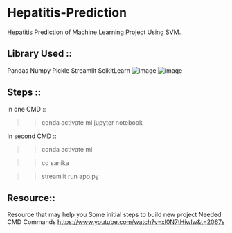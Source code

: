 # Hepatitis-Prediction
Hepatitis Prediction of Machine Learning Project Using SVM.
## Library Used ::
Pandas
Numpy
Pickle
Streamlit
ScikitLearn
![image](https://user-images.githubusercontent.com/67220403/153362059-b38eef1f-3ab4-49fe-ad8f-4bb9cd50e66a.png)
![image](https://user-images.githubusercontent.com/67220403/153362134-ab8f770f-53af-45e0-a9cf-4a11ff903400.png)

## Steps ::

in one CMD ::
>> conda activate ml
>> jupyter notebook

In second CMD ::
>> conda activate ml

>> cd sanika

>> streamlit run app.py

## Resource::
Resource that may help you 
Some initial steps to build new project
Needed CMD Commands
https://www.youtube.com/watch?v=xl0N7tHiwlw&t=2067s
